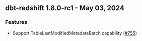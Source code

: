 ## dbt-redshift 1.8.0-rc1 - May 03, 2024

### Features

- Support TableLastModifiedMetadataBatch capability ([#755](https://github.com/dbt-labs/dbt-redshift/issues/755))

